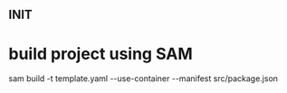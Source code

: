 ## INIT 
# build project using SAM
sam build -t template.yaml --use-container --manifest src/package.json
